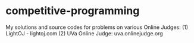 competitive-programming
=======================

My solutions and source codes for problems on various Online Judges:
(1) LightOJ - lightoj.com
(2) UVa Online Judge: uva.onlinejudge.org
